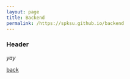```yaml
---
layout: page
title: Backend
permalink: /https://spksu.github.io/backend
---
```


### Header

_yay_

[back](./index.markdown)
